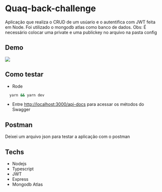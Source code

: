 # Quaq-back-challenge

Aplicação que realiza o CRUD de um usúario e o autentifica com JWT feita em Node. Foi utilizado o mongodb atlas como banco de dados.
Obs: É necessário colocar uma private e uma publickey no arquivo na pasta config

## Demo

<img src="demo/quaq-back-challenge.gif" />

## Como testar

 - Rode 
```bash
  yarn && yarn dev
 ```
 
 - Entre [http://localhost:3000/api-docs](http://localhost:3000/api-docs) para acessar os métodos do Swagger

## Postman

Deixei um arquivo json para testar a aplicação com o postman

## Techs

 - Nodejs
 - Typescript
 - JWT
 - Express
 - Mongodb Atlas
 
